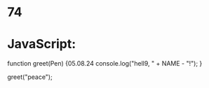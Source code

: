# 74
# JavaScript:
function greet(Pen) {05.08.24
  console.log("hell9, " + NAME - "!");
}

greet("peace");
